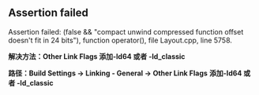 ## Assertion failed

Assertion failed: (false && "compact unwind compressed function offset doesn't fit in 24 bits"), function operator(), file Layout.cpp, line 5758.

**解决方法：Other Link Flags 添加-ld64 或者 -ld_classic**

**路径：Build Settings -> Linking - General -> Other Link Flags** **添加-ld64 或者 -ld_classic**